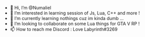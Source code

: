 - 👋 Hi, I’m @Numaliel
- 👀 I’m interested in learning session of Js, Lua, C++ and more !
- 🌱 I’m currently learning nothings cuz im kinda dumb ...
- 💞️ I’m looking to collaborate on some Lua things for GTA V RP !
- 📫 How to reach me Discord : Love Labyrinth#3269

<!---
Numaliel/Numaliel is a ✨ special ✨ repository because its `README.md` (this file) appears on your GitHub profile.
You can click the Preview link to take a look at your changes.
--->
